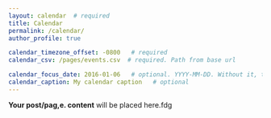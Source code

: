 ```yaml
---
layout: calendar  # required
title: Calendar
permalink: /calendar/
author_profile: true

calendar_timezone_offset: -0800   # required
calendar_csv: /pages/events.csv  # required. Path from base url

calendar_focus_date: 2016-01-06   # optional. YYYY-MM-DD. Without it, the default is today
calendar_caption: My calendar caption   # optional
---
```


**Your post/pag,e. content** will be placed here.fdg
